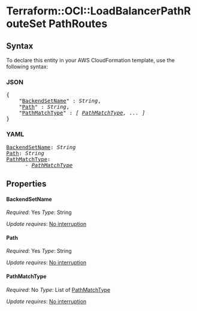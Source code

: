 # Terraform::OCI::LoadBalancerPathRouteSet PathRoutes

## Syntax

To declare this entity in your AWS CloudFormation template, use the following syntax:

### JSON

<pre>
{
    "<a href="#backendsetname" title="BackendSetName">BackendSetName</a>" : <i>String</i>,
    "<a href="#path" title="Path">Path</a>" : <i>String</i>,
    "<a href="#pathmatchtype" title="PathMatchType">PathMatchType</a>" : <i>[ <a href="pathroutes-pathmatchtype.md">PathMatchType</a>, ... ]</i>
}
</pre>

### YAML

<pre>
<a href="#backendsetname" title="BackendSetName">BackendSetName</a>: <i>String</i>
<a href="#path" title="Path">Path</a>: <i>String</i>
<a href="#pathmatchtype" title="PathMatchType">PathMatchType</a>: <i>
      - <a href="pathroutes-pathmatchtype.md">PathMatchType</a></i>
</pre>

## Properties

#### BackendSetName

_Required_: Yes
_Type_: String

_Update requires_: [No interruption](https://docs.aws.amazon.com/AWSCloudFormation/latest/UserGuide/using-cfn-updating-stacks-update-behaviors.html#update-no-interrupt)

#### Path

_Required_: Yes
_Type_: String

_Update requires_: [No interruption](https://docs.aws.amazon.com/AWSCloudFormation/latest/UserGuide/using-cfn-updating-stacks-update-behaviors.html#update-no-interrupt)

#### PathMatchType

_Required_: No
_Type_: List of <a href="pathroutes-pathmatchtype.md">PathMatchType</a>

_Update requires_: [No interruption](https://docs.aws.amazon.com/AWSCloudFormation/latest/UserGuide/using-cfn-updating-stacks-update-behaviors.html#update-no-interrupt)

